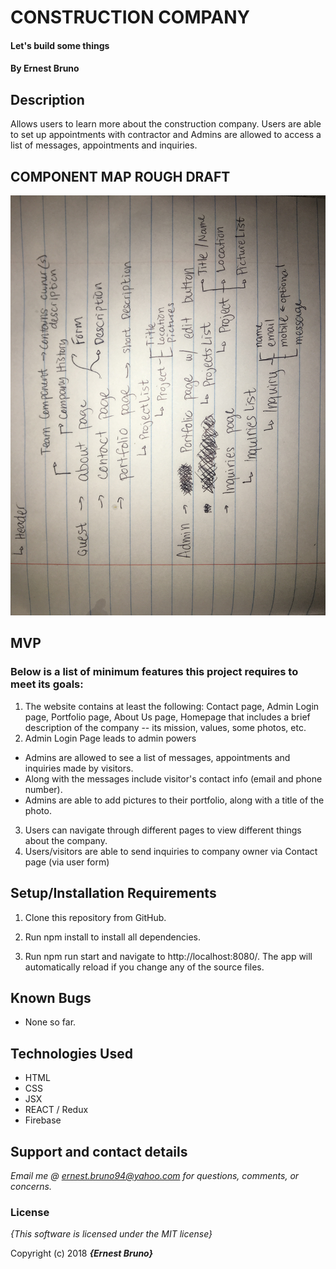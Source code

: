 # CONSTRUCTION COMPANY

#### Let's build some things
#### By **Ernest Bruno**

## Description

Allows users to learn more about the construction company. Users are able to set up appointments with contractor and Admins are allowed to access a list of messages, appointments and inquiries.

## COMPONENT MAP ROUGH DRAFT

![alt text](https://github.com/ebruno94/capstone-planning/blob/master/image.jpg)

## MVP
### Below is a list of minimum features this project requires to meet its goals:

1. The website contains at least the following: Contact page, Admin Login page, Portfolio page, About Us page, Homepage that includes a brief description of the company -- its mission, values, some photos, etc.
2. Admin Login Page leads to admin powers
  - Admins are allowed to see a list of messages, appointments and inquiries made by visitors.
  - Along with the messages include visitor's contact info (email and phone number).
  - Admins are able to add pictures to their portfolio, along with a title of the photo.
3. Users can navigate through different pages to view different things about the company.
4. Users/visitors are able to send inquiries to company owner via Contact page (via user form)

## Setup/Installation Requirements

1. Clone this repository from GitHub.

2. Run npm install to install all dependencies.

3. Run npm run start and navigate to http://localhost:8080/. The app will automatically reload if you change any of the source files.

## Known Bugs

* None so far.

## Technologies Used
* HTML
* CSS
* JSX
* REACT / Redux
* Firebase

## Support and contact details

_Email me @ ernest.bruno94@yahoo.com for questions, comments, or concerns._

### License

*{This software is licensed under the MIT license}*

Copyright (c) 2018 **_{Ernest Bruno}_**
